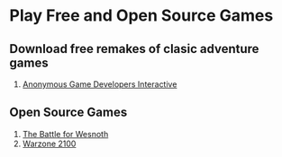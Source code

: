 # Play Free and Open Source Games

## Download free remakes of clasic adventure games

1. [Anonymous Game Developers Interactive](http://www.agdinteractive.com/games/games.html)

## Open Source Games

1. [The Battle for Wesnoth](http://www.wesnoth.org/)
2. [Warzone 2100](https://wz2100.net/)
